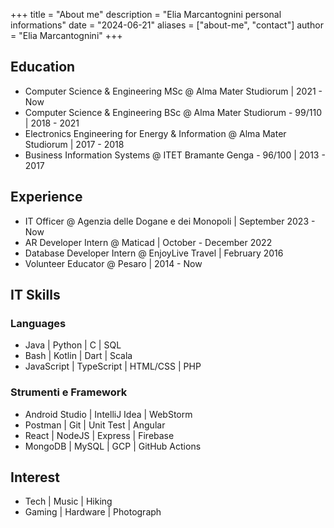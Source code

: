 +++
title = "About me"
description = "Elia Marcantognini personal informations" 
date = "2024-06-21" 
aliases = ["about-me", "contact"] 
author = "Elia Marcantognini" 
+++


## Education

- Computer Science & Engineering MSc @ Alma Mater Studiorum | 2021 - Now
- Computer Science & Engineering BSc @ Alma Mater Studiorum - 99/110 | 2018 - 2021
- Electronics Engineering for Energy & Information @ Alma Mater Studiorum | 2017 - 2018
- Business Information Systems @ ITET Bramante Genga - 96/100 | 2013 - 2017

## Experience

- IT Officer @ Agenzia delle Dogane e dei Monopoli | September 2023 - Now
- AR Developer Intern @ Maticad | October - December 2022
- Database Developer Intern @ EnjoyLive Travel | February 2016
- Volunteer Educator @ Pesaro | 2014 - Now

## IT Skills

### Languages

- Java | Python | C | SQL
- Bash | Kotlin | Dart | Scala
- JavaScript | TypeScript | HTML/CSS | PHP

### Strumenti e Framework

- Android Studio | IntelliJ Idea | WebStorm
- Postman | Git | Unit Test | Angular
- React | NodeJS | Express | Firebase
- MongoDB | MySQL | GCP | GitHub Actions

## Interest

- Tech | Music | Hiking
- Gaming | Hardware | Photograph
